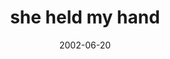---
layout: base.njk
title : 'she held my hand' 
view_title : 'she held my hand' 
year : '2002' 
date : '2002-06-20' 
img_file : '/drawing/sheheldmyhand.png' 
html_file : 'sheheldmyhand' 
next_html : 'ipromised.html' 
year_order : '122' 
permalink : "title/{{html_file}}.html"
---